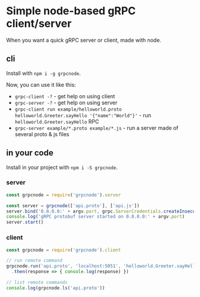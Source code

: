 # Simple node-based gRPC client/server

When you want a quick gRPC server or client, made with node.

## cli

Install with `npm i -g grpcnode`.

Now, you can use it like this:

- `grpc-client -?` - get help on using client
- `grpc-server -?` - get help on using server
- `grpc-client run example/helloworld.proto helloworld.Greeter.sayHello '{"name":"World"}'` - run `helloworld.Greeter.sayHello` RPC
- `grpc-server example/*.proto example/*.js` - run a server made of several proto & js files

## in your code

Install in your project with `npm i -S grpcnode`.

### server

```js
const grpcnode = require('grpcnode').server

const server = grpcnode(['api.proto'], ['api.js'])
server.bind('0.0.0.0:' + argv.port, grpc.ServerCredentials.createInsecure())
console.log('gRPC protobuf server started on 0.0.0.0:' + argv.port)
server.start()
```

### client

```js
const grpcnode = require('grpcnode').client

// run remote command
grpcnode.run('api.proto', 'localhost:5051', 'helloworld.Greeter.sayHello', {name:'World'})
  .then(response => { console.log(response) })

// list remote commands
console.log(grpcnode.ls('api.proto'))

```

